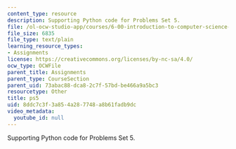 ```yaml
---
content_type: resource
description: Supporting Python code for Problems Set 5.
file: /ol-ocw-studio-app/courses/6-00-introduction-to-computer-science-and-programming-fall-2008/8ddc7c3f3a854a287748a8b61fadb9dc_ps5.py
file_size: 6835
file_type: text/plain
learning_resource_types:
- Assignments
license: https://creativecommons.org/licenses/by-nc-sa/4.0/
ocw_type: OCWFile
parent_title: Assignments
parent_type: CourseSection
parent_uid: 73abac88-dca8-2c7f-57bd-be466a9a5bc3
resourcetype: Other
title: ps5
uid: 8ddc7c3f-3a85-4a28-7748-a8b61fadb9dc
video_metadata:
  youtube_id: null
---
```

Supporting Python code for Problems Set 5.
